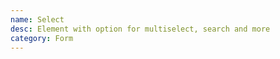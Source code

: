 ```yaml
---
name: Select
desc: Element with option for multiselect, search and more
category: Form
---
```


<base-knobs src="./components.json" name="base-select">
  <base-select>
    <base-option value="Option 1" selected></base-option>
    <base-option value="Option 2"></base-option>
    <base-option value="Option 3"></base-option>
  </base-select>
</base-knobs>
